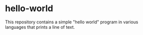 # hello-world
This repository contains a simple "hello world" program in various languages that prints a line of text.
